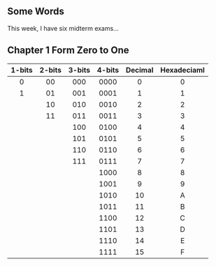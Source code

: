 ## Some Words
This week, I have six midterm exams...

## Chapter 1 Form Zero to One
| 1-bits | 2-bits | 3-bits | 4-bits | Decimal | Hexadeciaml |
|:--------:|:--------:|:--------:|:--------:|:--------:|:--------:|
| 0 | 00 | 000 | 0000 | 0 | 0 |
| 1 | 01 | 001 | 0001 | 1 | 1 |
|   | 10 | 010 | 0010 | 2 | 2 |
|   | 11 | 011 | 0011 | 3 | 3 |
|   |    | 100 | 0100 | 4 | 4 |
|   |    | 101 | 0101 | 5 | 5 |
|   |    | 110 | 0110 | 6 | 6 |
|   |    | 111 | 0111 | 7 | 7 |
|   |    |     | 1000 | 8 | 8 |
|   |    |     | 1001 | 9 | 9 |
|   |    |     | 1010 | 10 | A |
|   |    |     | 1011 | 11 | B |
|   |    |     | 1100 | 12 | C |
|   |    |     | 1101 | 13 | D | 
|   |    |     | 1110 | 14 | E |
|   |    |     | 1111 | 15 | F |


